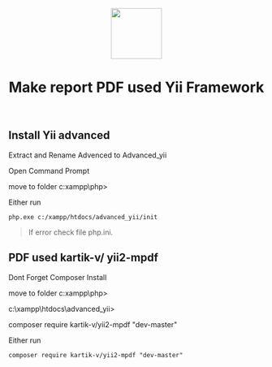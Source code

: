 <p align="center">
    <a href="https://github.com/yiisoft" target="_blank">
        <img src="https://avatars0.githubusercontent.com/u/993323" height="100px">
    </a>
    <h1 align="center">Make report PDF used Yii Framework

</h1>
    <br>
</p>

## Install Yii advanced

Extract and Rename Advenced to Advanced_yii

Open Command Prompt

move to folder c:xampp\php>

Either run
```
php.exe c:/xampp/htdocs/advanced_yii/init
```
>If error check file php.ini.

## PDF used kartik-v/ yii2-mpdf

Dont Forget Composer Install

move to folder c:xampp\php>

c:\xampp\htdocs\advanced_yii>

composer require kartik-v/yii2-mpdf "dev-master"

Either run
```
composer require kartik-v/yii2-mpdf "dev-master"
```